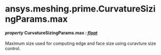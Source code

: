 <a id="ansys-meshing-prime-curvaturesizingparams-max"></a>

# ansys.meshing.prime.CurvatureSizingParams.max

<a id="ansys.meshing.prime.CurvatureSizingParams.max"></a>

#### *property* CurvatureSizingParams.max *: [float](https://docs.python.org/3.11/library/functions.html#float)*

Maximum size used for computing edge and face size using curavture size control.

<!-- !! processed by numpydoc !! -->
